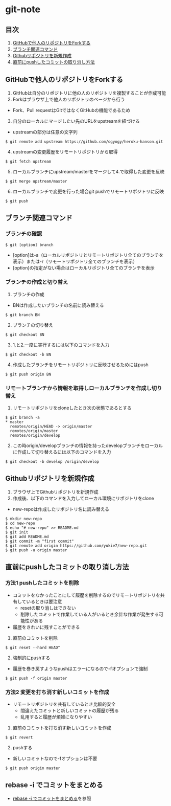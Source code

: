 # git-note
## 目次
1. [GitHubで他人のリポジトリをForkする](#GitHubで他人のリポジトリをForkする)
2. [ブランチ関連コマンド](#ブランチ関連コマンド)
3. [Githubリポジトリを新規作成](#Githubリポジトリを新規作成)
4. [直前にpushしたコミットの取り消し方法](#直前にpushしたコミットの取り消し方法)

## GitHubで他人のリポジトリをForkする

1. GitHubは自分のリポジトリに他の人のリポジトリを複製することが作成可能
2. Forkはブラウザ上で他人のリポジトリのページから行う
  - Fork、Pull requestはGitではなくGitHubの機能であるため

3. 自分のローカルにマージしたい先のURLをupstreamを紐づける
  - upstreamの部分は任意の文字列

```$ git remote add upstream https://github.com/ogyogy/heroku-hanson.git```

4. upstreamの変更履歴をリモートリポジトリから取得

```$ git fetch upstream```

5. ローカルブランチにupstream/masterをマージして4.で取得した変更を反映

```$ git merge upstream/master```

6. ローカルブランチで変更を行った場合git pushでリモートリポジトリに反映

```$ git push```

## ブランチ関連コマンド
### ブランチの確認

```$ git [option] branch```

- [option]は-a（ローカルリポジトリとリモートリポジトリ全てのブランチを表示）または-r（リモートリポジトリ全てのブランチを表示）
- [option]の指定がない場合はローカルリポジトリ全てのブランチを表示

### ブランチの作成と切り替え

1. ブランチの作成
  - BNは作成したいブランチの名前に読み替える

```$ git branch BN```

2. ブランチの切り替え

```$ git checkout BN```

3. 1.と2.一度に実行するには以下のコマンドを入力

```$ git checkout -b BN```

4. 作成したブランチをリモートリポジトリに反映させるためにはpush

```$ git push origin BN```

### リモートブランチから情報を取得しローカルブランチを作成し切り替え

1. リモートリポジトリをcloneしたとき次の状態であるとする

```
$ git branch -a
* master
  remotes/origin/HEAD -> origin/master
  remotes/origin/master
  remotes/origin/develop
```

2. この時origin/developブランチの情報を持ったdevelopブランチをローカルに作成して切り替えるには以下のコマンドを入力

```
$ git checkout -b develop /origin/develop
```

## Githubリポジトリを新規作成

1. ブラウザ上でGithubリポジトリを新規作成
2. 作成後、以下のコマンドを入力してローカル環境にリポジトリをclone
  - new-repoは作成したリポジトリ名に読み替える

```
$ mkdir new-repo
$ cd new-repo
$ echo "# new-repo" >> README.md
$ git init
$ git add README.md
$ git commit -m "first commit"
$ git remote add origin https://github.com/yukie7/new-repo.git
$ git push -u origin master
```

## 直前にpushしたコミットの取り消し方法
### 方法1 pushしたコミットを削除

- コミットをなかったことにして履歴を削除するのでリモートリポジトリを共有しているときは要注意
  - resetの取り消しはできない
  - 削除したコミットで作業している人がいるとき余計な作業が発生する可能性がある
- 履歴をきれいに残すことができる

1. 直前のコミットを削除

```$ git reset --hard HEAD^```

2. 強制的にpushする
  - 履歴を巻き戻すようなpushはエラーになるので-fオプションで強制

```$ git push -f origin master```

### 方法2 変更を打ち消す新しいコミットを作成

- リモートリポジトリを共有しているとき比較的安全
  - 間違えたコミットと新しいコミットの履歴が残る
  - 乱用すると履歴が煩雑になりやすい

1. 直前のコミットを打ち消す新しいコミットを作成

```$ git revert```

2. pushする
  - 新しいコミットなので-fオプションは不要

```$ git push origin master```

## rebase -i でコミットをまとめる
- [rebase -i でコミットをまとめる](https://backlog.com/ja/git-tutorial/stepup/stepup7_5.html)を参照
